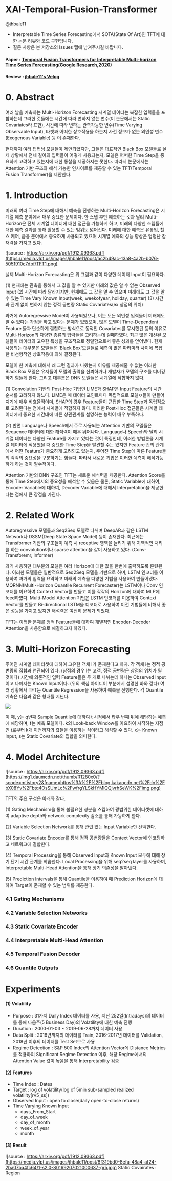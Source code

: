 # XAI-Temporal-Fusion-Transformer
@jhbale11
- Interpretable Time Series Forecasting에서 SOTA(State Of Art)인 TFT에 대한 논문 리뷰와 코드 구현입니다.
- 질문 사항은 본 저장소의 Issues 탭에 남겨주시길 바랍니다.

#### Paper : [Temporal Fusion Transformers for Interpretable Multi-horizon Time Series Forecasting(Google Research,2020)](https://arxiv.org/pdf/1912.09363.pdf)
#### Review : [jhbale11's Velog](https://velog.io/@jhbale11/Temporal-Fusion-Transformer2020%EB%85%BC%EB%AC%B8-%EB%A6%AC%EB%B7%B0)

# 0. Abstract

여러 날을 예측하는 Multi-Horizon Forecasting 시계열 데이터는 복잡한 입력들을 포함하는데 그러한 것들에는 시간에 따라 변하지 않는 변수(이 논문에서는 Static Covariates라 표현), 시간에 따라 변하는 관측가능한 변수(Time Varying Observable Input), 타겟과 어떠한 상호작용을 하는지 사전 정보가 없는 외인성 변수(Exogenous Variable) 등 이 존재한다.

현재까지 여러 딥러닝 모델들이 제안되었지만, 그들은 대표적인 Black Box 모델들로 실제 상황에서 전체 길이의 입력들이 어떻게 사용되는지, 모델은 어떠한 Time Step을 중요하게 고려하고 있는지에 대한 통찰을 제공하지는 못한다. 따라서 논문에서는 Attention 기반 구조와 해석 가능한 인사이트를 제공할 수 있는 TFT(Temporal Fusion Transformer)을 제안한다.

# 1. Introduction

미래의 여러 Time Step에 대해서 예측을 진행하는 Multi-Horizon Forecasting은 시계열 예측 분야에서 매우 중요한 문제이다. 한 스텝 후만 예측하는 것과 달리 Multi-Horizon은 전체 시계열 데이터에 대한 접근을 가능하게 하고, 미래의 다양한 스텝들에 대한 예측 결과를 통해 활용할 수 있는 범위도 넓어진다. 미래에 대한 예측은 유통업, 헬스 케어, 금융 분야에서 중요하게 사용되고 있으며 시계열 예측의 성능 향상은 엄청난 잠재력을 가지고 있다.

![source : https://arxiv.org/pdf/1912.09363.pdf](https://media.vlpt.us/images/jhbale11/post/ac2b49ac-13a8-4a2b-b076-5051910c7dbf/TFT1.png)

실제 Multi-Horizon Forecasting은 위 그림과 같이 다양한 데이터 Input이 필요하다.

(1) 현재에는 관측을 통해서 그 값을 알 수 있지만 미래의 값은 알 수 없는 Observed Input
(2) 시간에 따라 달라지지만, 현재에도 그 값을 알 수 있으며 미래에도 그 값을 알 수 있는 Time Vary Known Input(week, weekofyear, holiday, quarter)
(3) 시간과 관계 없이 변하지 않는 정적 공변량 Static Covariates(ex 상점의 위치)

과거에 Autoregressive Model이 사용되었으나, 이는 모든 외인성 입력들이 미래에도 알 수 있다는 가정을 하고 있다는 문제가 있었으며, 많은 모델이 Time-Dependent Feature 들과 단순하게 결합하는 방식으로 동적인 Covariates를 무시했던 등의 이유로 Multi-Horizon의 다양한 종류의 입력들을 고려하는데 실패하였다. 최근 많은 개선된 모델들이 데이터의 고유한 특성을 구조적으로 정렬함으로써 좋은 성과를 얻어냈다. 현재 사용되는 대부분은 모델들은 'Black Box'모델들로 예측이 많은 파라미터 사이에 복잡한 비선형적인 상호작용에 의해 결정된다.

모델이 한 예측에 대해서 왜 그런 결과가 나왔는지 이유를 제공해줄 수 없는 이러한 Black Box 모델은 유저들이 모델의 출력을 신뢰하거나 개발자가 모델의 구조를 디버깅하기 힘들게 한다. 그리고 대부분은 DNN 모델들은 시계열에 적합하지 않다.

(1) Convolution 기반의 Post-Hoc 기법인 LIME과 SHAP은 Input Feature의 시간 순서를 고려하지 않느다. LIME은 매 데이터 포인트마다 독립적으로 모델ㅇ들이 만들어지기에 매우 비효율적이며, SHAP의 경우 Feature들이 근접한 Time Step과 독립적으로 고려된다는 점에서 시계열에 적합하지 않다. 이러한 Post-Hoc 접근들은 시계열 데이터에서 중요한 시간대에 따른 상관관계를 설명하는 능력이 매우 부족하다.

(2) 반면 Language나 Speech에서 주로 사용되는 Attention 기반의 모델들은 Sequence 데이터에 대한 해석력이 매우 뛰어나다. Language나 Speech와 달리 시계열 데이터는 다양한 Feature를 가지고 있다는 것이 특징인데, 이러한 방법론을 시계열 데이터에 적용했을 때 중요한 Time Step을 발견할 수는 있지만 Feature 간의 관계에서 어떤 Feature가 중요하게 고려되고 있는지, 주어진 Time Step에 따른 Feature들의 각각의 중요성을 구분하기는 힘들다. 따라서 새로운 기법은 이러한 예측이 해석가능하게 하는 것이 필수적이다.

Attention 기반의 DNN 구조인 TFT는 새로운 해석력을 제공한다. Attention Score를 통해 Time Step에서의 중요성을 해석할 수 있음은 물론, Static Variable에 대하여, Encoder Variable에 대하여, Decoder Variable에 대해서 Interpretation을 제공한다는 점에서 큰 장점을 가진다.

# 2. Related Work

Autoregressive 모델들과 Seq2Seq 모델로 나뉘며 DeepAR과 같은 LSTM Network나 DSSM(Deep State Space Model) 등이 존재한다. 최근에는 Transformer 기반의 구조들이 예측 시 receptive 영역을 늘리기 위해 지역적인 처리를 하는 convolution이나 sparse attention을 같이 사용하고 있다. (Conv-Transforemr, Informer)

과거 사용하던 대부분의 모델은 여러 Horizon에 대한 값을 한번에 출력하도록 훈련된다. 이러한 모델들은 일반적으로 Seq2Seq 모델을 기반으로 하며, LSTM 인코더를 이용하여 과거의 입력을 요약하고 미래의 예측을 다양한 기법을 사용하여 만들어냈다. MQRNN(Multi-Horizon Quantile Recurrent Forecaster)는 LSTM이나 Conv 인코더를 이요하여 Context Vector를 만들고 이를 각각의 Horizon에 대하여 MLP에 feed하였다. Multi-Model Attention 기법은 LSTM 인코더를 이용하여 Context Vector를 만들고 Bi-directional LSTM을 디코더로 사용하여 이전 기법들에 비해서 좋은 성능을 가지고 있지만 해석력은 여전히 문제가 되었다.

TFT는 이러한 문제를 정적 Feature들에 대하여 개별적인 Encoder-Decoder Attention을 사용함으로 해결하고자 하였다.

# 3. Multi-Horizon Forecasting

주어진 시계열 데이터셋에 대하여 고유한 객체 I가 존재한다고 하자. 각 객체 i는 정적 공변량의 집합과 연관되어 있다. (상점의 경우 I는 고객, 정적 공변량은 상점의 위치가 될 것이다) 시간에 의존적인 입력 Feature들은 두 개로 나뉘는데 하나는 Observed Input이고 나머지는 Known Input이다. (위의 핵심 아이디어 부분에서 설명한 바와 같다) 여러 상황에서 TFT는 Quantile Regression을 사용하여 예측을 진행한다. 각 Quantile 예측은 다음과 같은 형태를 지닌다.

![](https://img1.daumcdn.net/thumb/R1280x0/?scode=mtistory2&fname=https%3A%2F%2Fblog.kakaocdn.net%2Fdn%2FThwhw%2Fbtq4Sl6dy9P%2FKTNMQnGZIs54FisGE5PM50%2Fimg.png)

이 때, y는 q번째 Sample Quantile에 대하여 t 시점에서 타우 번째 뒤에 해당하는 예측에 해당하며, f는 예측 모델이다. k의 Look-back Window를 이요하여 시작하는 지점인 t로부터 k개 이전까지의 값들을 이용하는 식이라고 해석할 수 있다. x는 Known Input, s는 Static Covariate의 집합을 의미한다.

# 4. Model Architecture

![source : https://arxiv.org/pdf/1912.09363.pdf](https://img1.daumcdn.net/thumb/R1280x0/?scode=mtistory2&fname=https%3A%2F%2Fblog.kakaocdn.net%2Fdn%2FbX08Yv%2Fbtq4OsSUmLc%2FwfrgYLSkHYMlQQjvrhSeWK%2Fimg.png)

TFT의 주요 구성은 아래와 같다.

(1) Gating Mechanism을 통해 불필요한 성분을 스킵하여 광범위한 데이터셋에 대하여 adaptive depth와 network complexity 감소를 통해 가능하게 한다.

(2) Variable Selection Network를 통해 관련 있는 Input Variable만 선택한다.

(3) Static Covariate Encoder를 통해 정적 공변량들을 Context Vector에 인코딩하고 네트워크에 결합한다.

(4) Temporal Processing을 통해 Observed Input과 Known Input 모두에 대해 장기 단기 시간 관계를 학습한다. Local Processing을 위해 seq2seq layer를 사용하며, Interpretable Multi-Head Attention을 통해 장기 의존성을 알아낸다.

(5) Prediction Intervals을 통해 Quantile을 이용하여 매 Prediction Horizon에 대하여 Target이 존재할 수 있는 범위를 제공한다.

### 4.1 Gating Mechanisms
### 4.2 Variable Selection Networks
### 4.3 Static Covariate Encoder
### 4.4 Interpretable Multi-Head Attention
### 4.5 Temporal Fusion Decoder
### 4.6 Quantile Outputs

# Experiments
#### (1) Volatility
- Purpose : 31가지 Daily Index 데이터를 사용, 지난 252일(Intradays)의 데이터를 통해 다음주(5 Business Day)의 Volatility에 대한 예측 진행
- Duration : 2000-01-03 ~ 2019-06-28까지 데이터 사용
- Data Split : 2016년까지의 데이터를 Train, 2016-2017년 데이터를 Validation, 2018년 이후의 데이터를 Test Set으로 사용
- Regime Detection : S&P 500 Index의 Attention Vector에 Distance Metrics를 적용하여 Significant Regime Detection 이후, 해당 Regime에서의 Attention Value 값이 높음을 통해 Interpretability 검증

#### (2) Features
- Time Index : Dates
- Target : log of volatility(log of 5min sub-sampled realized volatility[rv5_ss])
- Observed Input : open to close(daily open-to-close returns)
- Time Varying Known Input
  - days_From_Start
  - day_of_week
  - day_of_month
  - week_of_year
  - month

#### (3) Result
![source : https://arxiv.org/pdf/1912.09363.pdf](https://media.vlpt.us/images/jhbale11/post/8f319bd0-8efa-48a4-af24-2ba07ba4fc64/1-s2.0-S0169207021000637-gr5.jpg)
Static Covairates : Region
